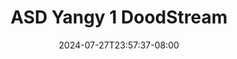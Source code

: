 --- 
title: "ASD  Yangy 1  DoodStream"
description: "streaming  video bokep ASD  Yangy 1  DoodStream  tele full  "
date: 2024-07-27T23:57:37-08:00
file_code: "sq795yzpyzbn"
draft: false
cover: "dtw305klnv5v9uhz.jpg"
tags: ["ASD", "Yangy", "DoodStream", "bokep-indo", "bokep-viral", "bokep-ig"]
length: 3637
fld_id: "1398184"
foldername: "ASD 2 x"
categories: ["ASD 2 x"]
views: 1
---